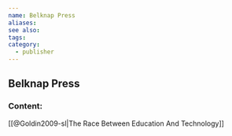 ```yaml
---
name: Belknap Press
aliases:
see also:
tags:
category:
  - publisher
---
```


## Belknap Press

### Content:
[[@Goldin2009-sl|The Race Between Education And Technology]]